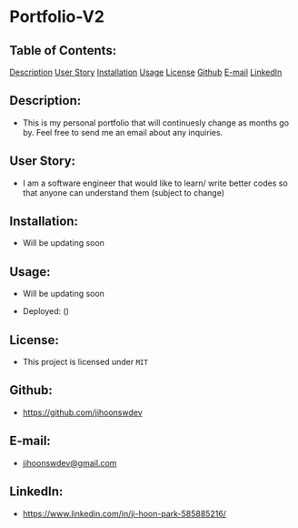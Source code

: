 # Portfolio-V2

## Table of Contents:
  [Description](#Description)
  [User Story](#UserStory)
  [Installation](#Installation)
  [Usage](#Usage)
  [License](#License)
  [Github](#Github)
  [E-mail](#E-mail)
  [LinkedIn](#LinkedIn)

## Description:
 * This is my personal portfolio that will continuesly change as months go by. Feel free to send me an email about any inquiries.

## User Story:
* I am a software engineer that would like to learn/ write better codes so that anyone can understand them (subject to change)

## Installation:
* Will be updating soon

## Usage:
* Will be updating soon

* Deployed: ()

## License:
* This project is licensed under `MIT`

## Github:
* https://github.com/jihoonswdev

## E-mail:
* jihoonswdev@gmail.com

## LinkedIn:
* https://www.linkedin.com/in/ji-hoon-park-585885216/
